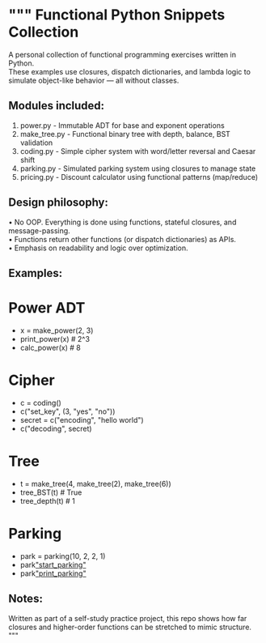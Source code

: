 """
Functional Python Snippets Collection
=====================================

A personal collection of functional programming exercises written in Python.  
These examples use closures, dispatch dictionaries, and lambda logic to 
simulate object-like behavior — all without classes.

Modules included:
-----------------
1. power.py      - Immutable ADT for base and exponent operations
2. make_tree.py  - Functional binary tree with depth, balance, BST validation
3. coding.py     - Simple cipher system with word/letter reversal and Caesar shift
4. parking.py    - Simulated parking system using closures to manage state
5. pricing.py    - Discount calculator using functional patterns (map/reduce)

Design philosophy:
------------------
• No OOP. Everything is done using functions, stateful closures, and message-passing.  
• Functions return other functions (or dispatch dictionaries) as APIs.  
• Emphasis on readability and logic over optimization.  

Examples:
---------
# Power ADT
- x = make_power(2, 3)
- print_power(x)        # 2^3
- calc_power(x)         # 8

# Cipher
- c = coding()
- c("set_key", (3, "yes", "no"))
- secret = c("encoding", "hello world")
- c("decoding", secret)

# Tree
- t = make_tree(4, make_tree(2), make_tree(6))
- tree_BST(t)           # True
- tree_depth(t)         # 1

# Parking
- park = parking(10, 2, 2, 1)
- park["start_parking"](123, "VIP")
- park["print_parking"]("VIP")

Notes:
------
Written as part of a self-study practice project, this repo shows how far
closures and higher-order functions can be stretched to mimic structure.
"""
